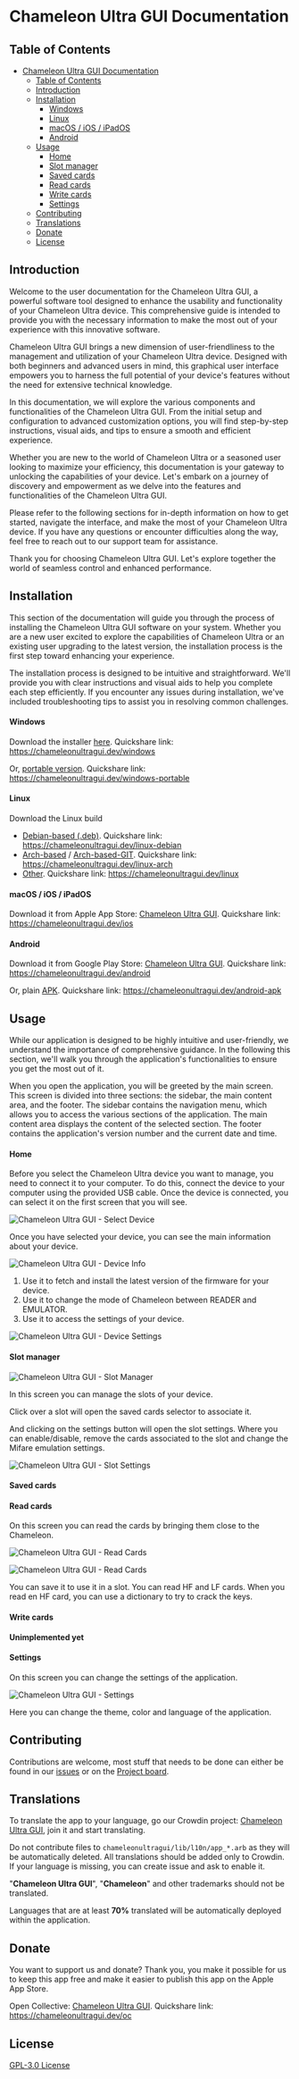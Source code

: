 # Chameleon Ultra GUI Documentation
## Table of Contents
- [Chameleon Ultra GUI Documentation](#chameleon-ultra-gui-documentation)
  - [Table of Contents](#table-of-contents)
  - [Introduction](#introduction)
  - [Installation](#installation)
      - [Windows](#windows)
      - [Linux](#linux)
      - [macOS / iOS / iPadOS](#macos--ios--ipados)
      - [Android](#android)
  - [Usage](#usage)
      - [Home](#home)
      - [Slot manager](#slot-manager)
      - [Saved cards](#saved-cards)
      - [Read cards](#read-cards)
      - [Write cards](#write-cards)
      - [Settings](#settings)
  - [Contributing](#contributing)
  - [Translations](#translations)
  - [Donate](#donate)
  - [License](#license)

## Introduction

Welcome to the user documentation for the Chameleon Ultra GUI, a powerful software tool designed to enhance the usability and functionality of your Chameleon Ultra device. This comprehensive guide is intended to provide you with the necessary information to make the most out of your experience with this innovative software.

Chameleon Ultra GUI brings a new dimension of user-friendliness to the management and utilization of your Chameleon Ultra device. Designed with both beginners and advanced users in mind, this graphical user interface empowers you to harness the full potential of your device's features without the need for extensive technical knowledge.

In this documentation, we will explore the various components and functionalities of the Chameleon Ultra GUI. From the initial setup and configuration to advanced customization options, you will find step-by-step instructions, visual aids, and tips to ensure a smooth and efficient experience.

Whether you are new to the world of Chameleon Ultra or a seasoned user looking to maximize your efficiency, this documentation is your gateway to unlocking the capabilities of your device. Let's embark on a journey of discovery and empowerment as we delve into the features and functionalities of the Chameleon Ultra GUI.

Please refer to the following sections for in-depth information on how to get started, navigate the interface, and make the most of your Chameleon Ultra device. If you have any questions or encounter difficulties along the way, feel free to reach out to our support team for assistance.

Thank you for choosing Chameleon Ultra GUI. Let's explore together the world of seamless control and enhanced performance.

## Installation
This section of the documentation will guide you through the process of installing the Chameleon Ultra GUI software on your system. Whether you are a new user excited to explore the capabilities of Chameleon Ultra or an existing user upgrading to the latest version, the installation process is the first step toward enhancing your experience.

The installation process is designed to be intuitive and straightforward. We'll provide you with clear instructions and visual aids to help you complete each step efficiently. If you encounter any issues during installation, we've included troubleshooting tips to assist you in resolving common challenges.

#### Windows

Download the installer [here](https://nightly.link/GameTec-live/ChameleonUltraGUI/workflows/build-app/main/windows-installer.zip). Quickshare link: https://chameleonultragui.dev/windows

Or, [portable version](https://nightly.link/GameTec-live/ChameleonUltraGUI/workflows/build-app/main/windows.zip). Quickshare link: https://chameleonultragui.dev/windows-portable


#### Linux

Download the Linux build

- [Debian-based (.deb)](https://nightly.link/GameTec-live/ChameleonUltraGUI/workflows/build-app/main/linux-debian.zip). Quickshare link: https://chameleonultragui.dev/linux-debian
- [Arch-based](https://aur.archlinux.org/packages/chameleonultragui) / [Arch-based-GIT](https://aur.archlinux.org/packages/chameleonultragui-git). Quickshare link: https://chameleonultragui.dev/linux-arch
- [Other](https://nightly.link/GameTec-live/ChameleonUltraGUI/workflows/build-app/main/linux.zip). Quickshare link: https://chameleonultragui.dev/linux

#### macOS / iOS / iPadOS

Download it from Apple App Store: [Chameleon Ultra GUI](https://apps.apple.com/app/chameleon-ultra-gui/id6462919364). Quickshare link: https://chameleonultragui.dev/ios

#### Android

Download it from Google Play Store: [Chameleon Ultra GUI](https://play.google.com/store/apps/details?id=io.chameleon.ultra). Quickshare link: https://chameleonultragui.dev/android

Or, plain [APK](https://nightly.link/GameTec-live/ChameleonUltraGUI/workflows/build-app/main/apk.zip). Quickshare link: https://chameleonultragui.dev/android-apk

## Usage

While our application is designed to be highly intuitive and user-friendly, we understand the importance of comprehensive guidance. In the following this section, we'll walk you through the application's functionalities to ensure you get the most out of it.

When you open the application, you will be greeted by the main screen. This screen is divided into three sections: the sidebar, the main content area, and the footer. The sidebar contains the navigation menu, which allows you to access the various sections of the application. The main content area displays the content of the selected section. The footer contains the application's version number and the current date and time.

#### Home

Before you select the Chameleon Ultra device you want to manage, you need to connect it to your computer. To do this, connect the device to your computer using the provided USB cable. Once the device is connected, you can select it on the first screen that you will see. 

![Chameleon Ultra GUI - Select Device](assets/connection_screen.png)

Once you have selected your device, you can see the main information about your device.

![Chameleon Ultra GUI - Device Info](assets/device_info.png)

1. Use it to fetch and install the latest version of the firmware for your device.
2. Use it to change the mode of Chameleon between READER and EMULATOR.
3. Use it to access the settings of your device.

![Chameleon Ultra GUI - Device Settings](assets/device_settings.png)

#### Slot manager

![Chameleon Ultra GUI - Slot Manager](assets/slots_screen.png)

In this screen you can manage the slots of your device. 

Click over a slot will open the saved cards selector to associate it.

And clicking on the settings button will open the slot settings. Where you can enable/disable, remove the cards associated to the slot and change the Mifare emulation settings.

![Chameleon Ultra GUI - Slot Settings](assets/slots_settings.png)

#### Saved cards
#### Read cards

On this screen you can read the cards by bringing them close to the Chameleon.

![Chameleon Ultra GUI - Read Cards](assets/read_card.JPG)

![Chameleon Ultra GUI - Read Cards](assets/read_card_result.png)

You can save it to use it in a slot. You can read HF and LF cards. When you read en HF card, you can use a dictionary to try to crack the keys.

#### Write cards

**Unimplemented yet**

#### Settings

On this screen you can change the settings of the application.

![Chameleon Ultra GUI - Settings](assets/settings_screen.png)

Here you can change the theme, color and language of the application.

## Contributing

Contributions are welcome, most stuff that needs to be done can either be found in our [issues](https://github.com/GameTec-live/ChameleonUltraGUI/issues) or on the [Project board](https://github.com/users/GameTec-live/projects/2).

## Translations

To translate the app to your language, go our Crowdin project: [Chameleon Ultra GUI](https://translate.chameleonultragui.dev), join it and start translating.

Do not contribute files to `chameleonultragui/lib/l10n/app_*.arb` as they will be automatically deleted. All translations should be added only to Crowdin. If your language is missing, you can create issue and ask to enable it. 

"**Chameleon Ultra GUI**", "**Chameleon**" and other trademarks should not be translated. 

Languages that are at least **70%** translated will be automatically deployed within the application.

## Donate
You want to support us and donate? Thank you, you make it possible for us to keep this app free and make it easier to publish this app on the Apple App Store.

Open Collective: [Chameleon Ultra GUI](https://opencollective.com/chameleon-ultra-gui). Quickshare link: https://chameleonultragui.dev/oc

## License

[GPL-3.0 License](https://github.com/GameTec-live/ChameleonUltraGUI?tab=GPL-3.0-1-ov-file#)

